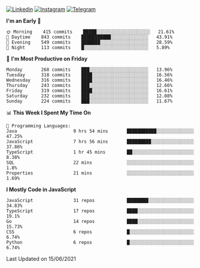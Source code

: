 [![Linkedin](https://img.shields.io/badge/-Archie-blue?style=flat-square&labelColor=gray&logo=Linkedin&logoColor=white&link=https://www.linkedin.com/in/archisdi)](https://www.linkedin.com/in/archisdi)
[![Instagram](https://img.shields.io/badge/-@archisdi-orange?style=flat-square&labelColor=gray&logo=Instagram&logoColor=white&link=https://www.instagram.com/archisdi)](https://www.instagram.com/archisdi)
[![Telegram](https://img.shields.io/badge/-aai-informational?style=flat-square&labelColor=gray&logo=telegram&logoColor=white&link=https://t.me/archisdi)](https://t.me/archisdi)

<!--START_SECTION:waka-->
**I'm an Early 🐤** 

```text
🌞 Morning    415 commits    █████░░░░░░░░░░░░░░░░░░░░   21.61% 
🌆 Daytime    843 commits    ███████████░░░░░░░░░░░░░░   43.91% 
🌃 Evening    549 commits    ███████░░░░░░░░░░░░░░░░░░   28.59% 
🌙 Night      113 commits    █░░░░░░░░░░░░░░░░░░░░░░░░   5.89%

```
📅 **I'm Most Productive on Friday** 

```text
Monday       268 commits    ███░░░░░░░░░░░░░░░░░░░░░░   13.96% 
Tuesday      318 commits    ████░░░░░░░░░░░░░░░░░░░░░   16.56% 
Wednesday    316 commits    ████░░░░░░░░░░░░░░░░░░░░░   16.46% 
Thursday     243 commits    ███░░░░░░░░░░░░░░░░░░░░░░   12.66% 
Friday       319 commits    ████░░░░░░░░░░░░░░░░░░░░░   16.61% 
Saturday     232 commits    ███░░░░░░░░░░░░░░░░░░░░░░   12.08% 
Sunday       224 commits    ███░░░░░░░░░░░░░░░░░░░░░░   11.67%

```


📊 **This Week I Spent My Time On** 

```text
💬 Programming Languages: 
Java                     9 hrs 54 mins       ███████████░░░░░░░░░░░░░░   47.25% 
JavaScript               7 hrs 56 mins       █████████░░░░░░░░░░░░░░░░   37.86% 
TypeScript               1 hr 45 mins        ██░░░░░░░░░░░░░░░░░░░░░░░   8.38% 
SQL                      22 mins             ░░░░░░░░░░░░░░░░░░░░░░░░░   1.8% 
Properties               21 mins             ░░░░░░░░░░░░░░░░░░░░░░░░░   1.69%

```

**I Mostly Code in JavaScript** 

```text
JavaScript               31 repos            ████████░░░░░░░░░░░░░░░░░   34.83% 
TypeScript               17 repos            ████░░░░░░░░░░░░░░░░░░░░░   19.1% 
Go                       14 repos            ████░░░░░░░░░░░░░░░░░░░░░   15.73% 
CSS                      6 repos             █░░░░░░░░░░░░░░░░░░░░░░░░   6.74% 
Python                   6 repos             █░░░░░░░░░░░░░░░░░░░░░░░░   6.74%

```



 Last Updated on 15/06/2021
<!--END_SECTION:waka-->